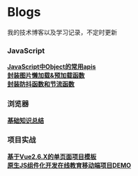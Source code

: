 # Blogs
我的技术博客以及学习记录，不定时更新
### JavaScript
**[JavaScript中Object的常用apis](https://github.com/sanjing14/Blog/issues/1)**  
**[封装图片懒加载&预加载函数](https://github.com/sanjing14/Blog/issues/3)**  
**[封装防抖函数和节流函数](https://github.com/sanjing14/Blog/issues/4)**
### 浏览器
**[基础知识总结](https://github.com/sanjing14/Blog/issues/2)**
### 项目实战
**[基于Vue2.6.X的单页面项目模板](https://github.com/sanjing14/vue-spa-template)**  
**[原生JS组件化开发在线教育移动端项目DEMO](https://github.com/sanjing14/js-compontents-modules)**

